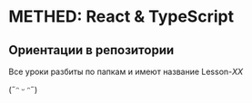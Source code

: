# METHED: React & TypeScript

## Ориентации в репозитории

Все уроки разбиты по папкам и имеют название Lesson-_XX_

(˶ᵔ ᵕ ᵔ˶)
